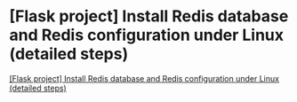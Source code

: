 # [Flask project] Install Redis database and Redis configuration under Linux (detailed steps)
[[Flask project] Install Redis database and Redis configuration under Linux (detailed steps)](https://aiwithcloud.com/2022/09/19/flask_project_install_redis_database_and_redis_configuration_under_linux_detailed_steps/)